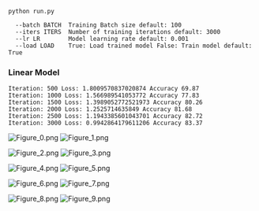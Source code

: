 
```shell
python run.py
```
```shell
  --batch BATCH  Training Batch size default: 100
  --iters ITERS  Number of training iterations default: 3000
  --lr LR        Model learning rate default: 0.001
  --load LOAD    True: Load trained model False: Train model default: True

```


### Linear Model
```text
Iteration: 500 Loss: 1.8009570837020874 Accuracy 69.87
Iteration: 1000 Loss: 1.566989541053772 Accuracy 77.83
Iteration: 1500 Loss: 1.3989052772521973 Accuracy 80.26
Iteration: 2000 Loss: 1.2525714635849 Accuracy 81.68
Iteration: 2500 Loss: 1.1943385601043701 Accuracy 82.72
Iteration: 3000 Loss: 0.9942864179611206 Accuracy 83.37
```



![Figure_0.png](figures/Figure_0.png)  ![Figure_1.png](figures/Figure_1.png)

![Figure_2.png](figures/Figure_2.png) ![Figure_3.png](figures/Figure_3.png)

![Figure_4.png](figures/Figure_4.png) ![Figure_5.png](figures/Figure_5.png)

![Figure_6.png](figures/Figure_6.png) ![Figure_7.png](figures/Figure_7.png)

![Figure_8.png](figures/Figure_8.png) ![Figure_9.png](figures/Figure_9.png)



